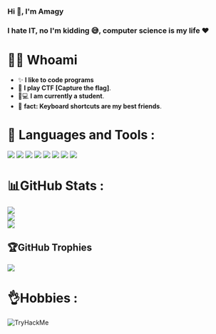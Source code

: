 ### Hi 👋, I'm Amagy

###

<h3 align="left">I hate IT, no I'm kidding 😅, computer science is my life ❤️</h3>


# 🙋‍♂️ **Whoami**

- ✨ **I like to code programs**
- 🚩 **I play CTF [Capture the flag]**.
- 👨💻 **I am currently a student**.
- 🎲 **fact: Keyboard shortcuts are my best friends**.


# 🚀 **Languages and Tools :**

<p>
    <img src="https://img.shields.io/badge/Python-FFD43B?style=for-the-badge&logo=python&logoColor=blue" />
    <img src="https://img.shields.io/badge/Linux-FCC624?style=for-the-badge&logo=linux&logoColor=black" />
    <img src="https://img.shields.io/badge/GNU%20Bash-4EAA25?style=for-the-badge&logo=GNU%20Bash&logoColor=white" />
    <img src="https://img.shields.io/badge/Kali_Linux-557C94?style=for-the-badge&logo=kali-linux&logoColor=white" />
    <img src="https://img.shields.io/badge/VSCode-0078D4?style=for-the-badge&logo=visual%20studio%20code&logoColor=white" />
   <img src="https://img.shields.io/badge/Debian-A81D33?style=for-the-badge&logo=debian&logoColor=white" />
   <img src="https://img.shields.io/badge/Android-3DDC84?style=for-the-badge&logo=android&logoColor=whitee" />
   <img src="https://img.shields.io/badge/Shell_Script-121011?style=for-the-badge&logo=gnu-bash&logoColor=white" />
</p>


# 📊GitHub Stats :
![](https://github-readme-stats.vercel.app/api?username=Amagy&theme=radical&hide_border=false&include_all_commits=true&count_private=true)<br/>
![](https://github-readme-streak-stats.herokuapp.com/?user=Amagy&theme=radical&hide_border=false)<br/>
![](https://github-readme-stats.vercel.app/api/top-langs/?username=Amagy&theme=radical&hide_border=false&include_all_commits=true&count_private=true&layout=compact)


## 🏆GitHub Trophies
![](https://github-profile-trophy.vercel.app/?username=Amagy&theme=radical&no-frame=false&no-bg=false&margin-w=4)

# 👌**Hobbies :**

<img align="light" src="https://tryhackme-badges.s3.amazonaws.com/4ut4k.png" alt="TryHackMe">


